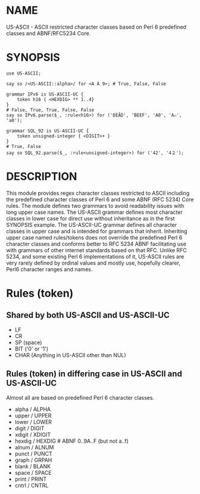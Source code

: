 # NAME
US-ASCII - ASCII restricted character classes based on Perl 6 predefined classes and ABNF/RFC5234 Core.

# SYNOPSIS

```Perl6
use US-ASCII;

say so /<US-ASCII::alpha>/ for <A À 9>; # True, False, False

grammar IPv6 is US-ASCII-UC {
    token h16 { <HEXDIG> ** 1..4}
}
# False, True, True, False, False
say so IPv6.parse($_, :rule<h16>) for ('DÉÃD', 'BEEF', 'A0', 'A๐', 'a0');

grammar SQL_92 is US-ASCII-UC {
    token unsigned-integer { <DIGIT>+ }
}
# True, False
say so SQL_92.parse($_, :rule<unsigned-integer>) for ('42', '4２');
```

# DESCRIPTION

This module provides regex character classes restricted to ASCII
including the predefined character classes of Perl 6 and some
ABNF (RFC 5234) Core rules. The module defines two grammars to
avoid readability issues with long upper case names.  The US-ASCII
grammar defines most character classes in lower case for direct use without inheritance as in the first SYNOPSIS example. The US-ASCII-UC grammar defines all character classes in upper case and is intended
for grammars that inherit. Inheriting upper case named rules/tokens
does not override the predefined Perl 6 character classes and
conforms better to RFC 5234 ABNF facilitating use with grammars of
other internet standards based on that RFC.  Unlike RFC 5234, and
some existing Perl 6 implementations of it, US-ASCII rules are very rarely defined by ordinal values and mostly use, hopefully clearer,
Perl6 character ranges and names.

# Rules (token)

## Shared by both US-ASCII and US-ASCII-UC

* LF
* CR
* SP (space)
* BIT ('0' or '1')
* CHAR (Anything in US-ASCII other than NUL)

## Rules (token) in differing case in US-ASCII and US-ASCII-UC

Almost all are based on predefined Perl 6 character classes.

* alpha / ALPHA
* upper / UPPER
* lower / LOWER
* digit / DIGIT
* xdigit / XDIGIT
* hexdig / HEXDIG # ABNF 0..9A..F (but not a..f)
* alnum / ALNUM
* punct / PUNCT
* graph / GRPAH
* blank / BLANK
* space / SPACE
* print / PRINT
* cntrl / CNTRL

